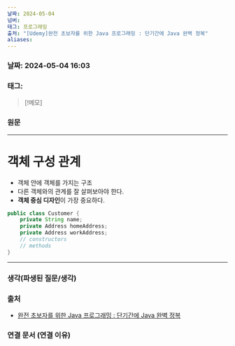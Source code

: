 ```yaml
---
날짜: 2024-05-04
넘버: 
태그: 프로그래밍
출처: "[Udemy]완전 초보자를 위한 Java 프로그래밍 : 단기간에 Java 완벽 정복"
aliases:
---
```

### 날짜:  2024-05-04 16:03

### 태그:

>[!메모]
>

### 원문
---
# 객체 구성 관계
- 객체 안에 객체를 가지는 구조
- 다른 객체와의 관계를 잘 살펴보아야 한다.
- **객체 중심 디자인**이 가장 중요하다.
```java
public class Customer {
	private String name;
	private Address homeAddress;
	private Address workAddress;
	// constructors
	// methods
}
```

---
### 생각(파생된 질문/생각)

### 출처
- [완전 초보자를 위한 Java 프로그래밍 : 단기간에 Java 완벽 정복](https://www.udemy.com/course/best-java-programming/?couponCode=ST6MT42324)

### 연결 문서 (연결 이유)
